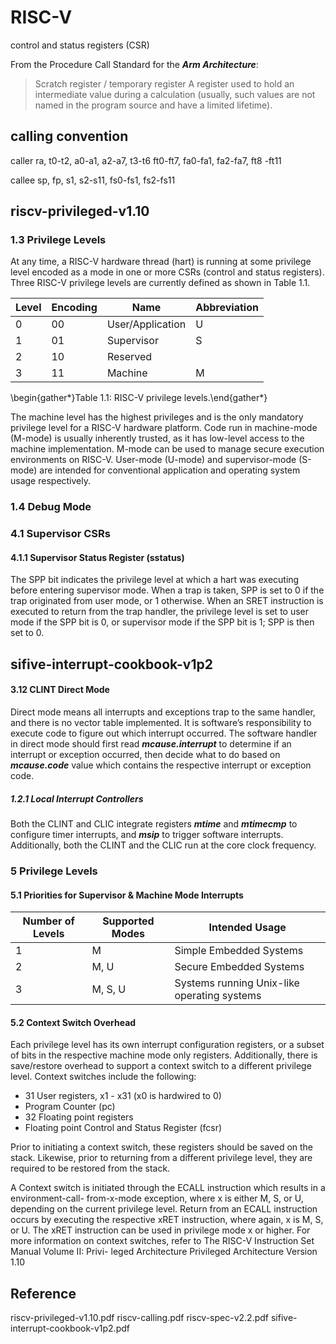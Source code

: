 # RISC-V
control and status registers (CSR)


From the Procedure Call Standard for the ***Arm Architecture***:
>Scratch register / temporary register A register used to hold an intermediate value during a calculation (usually, such values are not named in the program source and have a limited lifetime).

## calling convention
caller
ra, t0-t2, a0-a1, a2-a7, t3-t6
ft0-ft7, fa0-fa1, fa2-fa7, ft8 -ft11

callee
sp, fp, s1, s2-s11,
fs0-fs1, fs2-fs11

## riscv-privileged-v1.10

### 1.3 Privilege Levels

At any time, a RISC-V hardware thread (hart) is running at some privilege level encoded as a mode in one or more CSRs (control and status registers). Three RISC-V privilege levels are currently defined as shown in Table 1.1.

| Level | Encoding | Name             | Abbreviation |
| ----- | -------- | ---------------- | ------------ |
| 0     | 00       | User/Application | U            |
| 1     | 01       | Supervisor       | S            |
| 2     | 10       | Reserved         |              |
| 3     | 11       | Machine          | M            |

\begin{gather*}Table 1.1: RISC-V privilege levels.\end{gather*}

The machine level has the highest privileges and is the only mandatory privilege level for a RISC-V hardware platform. Code run in machine-mode (M-mode) is usually inherently trusted, as it has low-level access to the machine implementation. M-mode can be used to manage secure execution environments on RISC-V. User-mode (U-mode) and supervisor-mode (S-mode) are intended for conventional application and operating system usage respectively.

### 1.4 Debug Mode


### 4.1 Supervisor CSRs

#### 4.1.1 Supervisor Status Register (sstatus)
The SPP bit indicates the privilege level at which a hart was executing before entering supervisor mode. When a trap is taken, SPP is set to 0 if the trap originated from user mode, or 1 otherwise. When an SRET instruction is executed to return from the trap handler, the privilege level is set to user mode if the SPP bit is 0, or supervisor mode if the SPP bit is 1; SPP is then set to 0.


## sifive-interrupt-cookbook-v1p2

#### 3.12 CLINT Direct Mode
Direct mode means all interrupts and exceptions trap to the same handler, and there is no vector table implemented. It is software’s responsibility to execute code to figure out which interrupt occurred. The software handler in direct mode should first read ***mcause.interrupt*** to determine if an interrupt or exception occurred, then decide what to do based on ***mcause.code*** value which contains the respective interrupt or exception code.

##### 1.2.1 Local Interrupt Controllers
Both the CLINT and CLIC integrate registers ***mtime*** and ***mtimecmp*** to configure timer interrupts, and ***msip*** to trigger software interrupts. Additionally, both the CLINT and the CLIC run at the core clock frequency.

### 5 Privilege Levels
#### 5.1 Priorities for Supervisor & Machine Mode Interrupts

| Number of Levels | Supported Modes | Intended Usage |
| ---------------- | --------------- | -------------- |
| 1                | M               | Simple Embedded Systems |
| 2                | M, U            | Secure Embedded Systems |
| 3                | M, S, U         | Systems running Unix-like operating systems |


#### 5.2 Context Switch Overhead
Each privilege level has its own interrupt configuration registers, or a subset of bits in the respective machine mode only registers. Additionally, there is save/restore overhead to support a context switch to a different privilege level. Context switches include the following:
* 31 User registers, x1 - x31 (x0 is hardwired to 0)
* Program Counter (pc)
* 32 Floating point registers
* Floating point Control and Status Register (fcsr)

Prior to initiating a context switch, these registers should be saved on the stack. Likewise, prior to returning from a different privilege level, they are required to be restored from the stack.

A Context switch is initiated through the ECALL instruction which results in a environment-call- from-x-mode exception, where x is either M, S, or U, depending on the current privilege level. Return from an ECALL instruction occurs by executing the respective xRET instruction, where again, x is M, S, or U. The xRET instruction can be used in privilege mode x or higher. For more information on context switches, refer to The RISC-V Instruction Set Manual Volume II: Privi- leged Architecture Privileged Architecture Version 1.10

## Reference
riscv-privileged-v1.10.pdf
riscv-calling.pdf
riscv-spec-v2.2.pdf
sifive-interrupt-cookbook-v1p2.pdf
